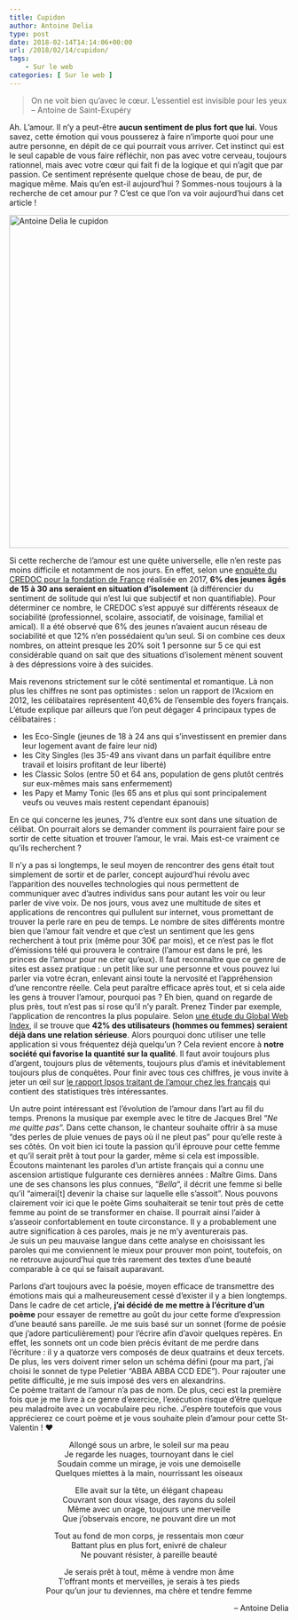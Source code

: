 ```yaml
---
title: Cupidon
author: Antoine Delia
type: post
date: 2018-02-14T14:14:06+00:00
url: /2018/02/14/cupidon/
tags:
    - Sur le web
categories: [ Sur le web ]
---
```

> On ne voit bien qu&#8217;avec le cœur. L&#8217;essentiel est invisible pour les yeux &#8211; Antoine de Saint-Exupéry

Ah. L&#8217;amour. Il n&#8217;y a peut-être **aucun sentiment de plus fort que lui.** Vous savez, cette émotion qui vous pousserez à faire n&#8217;importe quoi pour une autre personne, en dépit de ce qui pourrait vous arriver. Cet instinct qui est le seul capable de vous faire réfléchir, non pas avec votre cerveau, toujours rationnel, mais avec votre cœur qui fait fi de la logique et qui n&#8217;agit que par passion. Ce sentiment représente quelque chose de beau, de pur, de magique même. Mais qu&#8217;en est-il aujourd&#8217;hui ? Sommes-nous toujours à la recherche de cet amour pur ? C&#8217;est ce que l&#8217;on va voir aujourd&#8217;hui dans cet article !

<img loading="lazy" class="aligncenter" src="https://i0.wp.com/i.imgur.com/hNUPY1q.jpg?resize=900%2C600&#038;ssl=1" alt="Antoine Delia le cupidon" width="900" height="600" data-recalc-dims="1" /> 

Si cette recherche de l&#8217;amour est une quête universelle, elle n&#8217;en reste pas moins difficile et notamment de nos jours. En effet, selon une [enquête du CREDOC pour la fondation de France][1] réalisée en 2017, **6% des jeunes âgés de 15 à 30 ans seraient en situation d&#8217;isolement** (à différencier du sentiment de solitude qui n&#8217;est lui que subjectif et non quantifiable). Pour déterminer ce nombre, le CREDOC s&#8217;est appuyé sur différents réseaux de sociabilité (professionnel, scolaire, associatif, de voisinage, familial et amical). Il a été observé que 6% des jeunes n&#8217;avaient aucun réseau de sociabilité et que 12% n&#8217;en possédaient qu&#8217;un seul. Si on combine ces deux nombres, on atteint presque les 20% soit 1 personne sur 5 ce qui est considérable quand on sait que des situations d&#8217;isolement mènent souvent à des dépressions voire à des suicides.

Mais revenons strictement sur le côté sentimental et romantique. Là non plus les chiffres ne sont pas optimistes : selon un rapport de l&#8217;Acxiom en 2012, les célibataires représentent 40,6% de l&#8217;ensemble des foyers français. L&#8217;étude explique par ailleurs que l&#8217;on peut dégager 4 principaux types de célibataires :

  * les Eco-Single (jeunes de 18 à 24 ans qui s&#8217;investissent en premier dans leur logement avant de faire leur nid)
  * les City Singles (les 35-49 ans vivant dans un parfait équilibre entre travail et loisirs profitant de leur liberté)
  * les Classic Solos (entre 50 et 64 ans, population de gens plutôt centrés sur eux-mêmes mais sans enfermement)
  * les Papy et Mamy Tonic (les 65 ans et plus qui sont principalement veufs ou veuves mais restent cependant épanouis)

En ce qui concerne les jeunes, 7% d&#8217;entre eux sont dans une situation de célibat. On pourrait alors se demander comment ils pourraient faire pour se sortir de cette situation et trouver l&#8217;amour, le vrai. Mais est-ce vraiment ce qu&#8217;ils recherchent ?

Il n&#8217;y a pas si longtemps, le seul moyen de rencontrer des gens était tout simplement de sortir et de parler, concept aujourd&#8217;hui révolu avec l&#8217;apparition des nouvelles technologies qui nous permettent de communiquer avec d&#8217;autres individus sans pour autant les voir ou leur parler de vive voix. De nos jours, vous avez une multitude de sites et applications de rencontres qui pullulent sur internet, vous promettant de trouver la perle rare en peu de temps. Le nombre de sites différents montre bien que l&#8217;amour fait vendre et que c&#8217;est un sentiment que les gens recherchent à tout prix (même pour 30€ par mois), et ce n&#8217;est pas le flot d&#8217;émissions télé qui prouvera le contraire (l&#8217;amour est dans le pré, les princes de l&#8217;amour pour ne citer qu&#8217;eux). Il faut reconnaître que ce genre de sites est assez pratique : un petit like sur une personne et vous pouvez lui parler via votre écran, enlevant ainsi toute la nervosité et l&#8217;appréhension d&#8217;une rencontre réelle. Cela peut paraître efficace après tout, et si cela aide les gens à trouver l&#8217;amour, pourquoi pas ? Eh bien, quand on regarde de plus près, tout n&#8217;est pas si rose qu&#8217;il n&#8217;y paraît. Prenez Tinder par exemple, l&#8217;application de rencontres la plus populaire. Selon [une étude du Global Web Index][2], il se trouve que **42% des utilisateurs (hommes ou femmes) seraient déjà dans une relation sérieuse**. Alors pourquoi donc utiliser une telle application si vous fréquentez déjà quelqu&#8217;un ? Cela revient encore à **notre société qui favorise la quantité sur la qualité**. Il faut avoir toujours plus d&#8217;argent, toujours plus de vêtements, toujours plus d&#8217;amis et inévitablement toujours plus de conquêtes. Pour finir avec tous ces chiffres, je vous invite à jeter un œil sur [le rapport Ipsos traitant de l&#8217;amour chez les français][3] qui contient des statistiques très intéressantes.

Un autre point intéressant est l&#8217;évolution de l&#8217;amour dans l&#8217;art au fil du temps. Prenons la musique par exemple avec le titre de Jacques Brel &#8220;_Ne me quitte pas_&#8220;. Dans cette chanson, le chanteur souhaite offrir à sa muse &#8220;des perles de pluie venues de pays où il ne pleut pas&#8221; pour qu&#8217;elle reste à ses côtés. On voit bien ici toute la passion qu&#8217;il éprouve pour cette femme et qu&#8217;il serait prêt à tout pour la garder, même si cela est impossible.  
Écoutons maintenant les paroles d&#8217;un artiste français qui a connu une ascension artistique fulgurante ces dernières années : Maître Gims. Dans une de ses chansons les plus connues, &#8220;_Bella_&#8220;, il décrit une femme si belle qu&#8217;il &#8220;aimerai[t] devenir la chaise sur laquelle elle s’assoit&#8221;. Nous pouvons clairement voir ici que le poète Gims souhaiterait se tenir tout près de cette femme au point de se transformer en chaise. Il pourrait ainsi l&#8217;aider à s&#8217;asseoir confortablement en toute circonstance. Il y a probablement une autre signification à ces paroles, mais je ne m&#8217;y aventurerais pas.  
Je suis un peu mauvaise langue dans cette analyse en choisissant les paroles qui me conviennent le mieux pour prouver mon point, toutefois, on ne retrouve aujourd&#8217;hui que très rarement des textes d&#8217;une beauté comparable à ce qui se faisait auparavant.

Parlons d&#8217;art toujours avec la poésie, moyen efficace de transmettre des émotions mais qui a malheureusement cessé d&#8217;exister il y a bien longtemps. Dans le cadre de cet article, **j&#8217;ai décidé de me mettre à l&#8217;écriture d&#8217;un poème** pour essayer de remettre au goût du jour cette forme d&#8217;expression d&#8217;une beauté sans pareille. Je me suis basé sur un sonnet (forme de poésie que j&#8217;adore particulièrement) pour l&#8217;écrire afin d&#8217;avoir quelques repères. En effet, les sonnets ont un code bien précis évitant de me perdre dans l&#8217;écriture : il y a quatorze vers composés de deux quatrains et deux tercets. De plus, les vers doivent rimer selon un schéma défini (pour ma part, j&#8217;ai choisi le sonnet de type Peletier &#8220;ABBA ABBA CCD EDE&#8221;). Pour rajouter une petite difficulté, je me suis imposé des vers en alexandrins.  
Ce poème traitant de l&#8217;amour n&#8217;a pas de nom. De plus, ceci est la première fois que je me livre à ce genre d&#8217;exercice, l&#8217;exécution risque d&#8217;être quelque peu maladroite avec un vocabulaire peu riche. J&#8217;espère toutefois que vous apprécierez ce court poème et je vous souhaite plein d&#8217;amour pour cette St-Valentin ! ❤

<p style="text-align: center;">
  Allongé sous un arbre, le soleil sur ma peau<br /> Je regarde les nuages, tournoyant dans le ciel<br /> Soudain comme un mirage, je vois une demoiselle<br /> Quelques miettes à la main, nourrissant les oiseaux
</p>

<p style="text-align: center;">
  Elle avait sur la tête, un élégant chapeau<br /> Couvrant son doux visage, des rayons du soleil<br /> Même avec un orage, toujours une merveille<br /> Que j’observais encore, ne pouvant dire un mot
</p>

<p style="text-align: center;">
  Tout au fond de mon corps, je ressentais mon cœur<br /> Battant plus en plus fort, enivré de chaleur<br /> Ne pouvant résister, à pareille beauté
</p>

<p style="text-align: center;">
  Je serais prêt à tout, même à vendre mon âme<br /> T’offrant monts et merveilles, je serais à tes pieds<br /> Pour qu’un jour tu deviennes, ma chère et tendre femme
</p>

<p style="text-align: right;">
  &#8211; Antoine Delia
</p>

 [1]: https://www.fondationdefrance.org/sites/default/files/atoms/files/solitudes_jeunes_2017_rapport_complet.pdf
 [2]: https://blog.globalwebindex.net/trends/what-to-know-about-tinder/
 [3]: https://www.ipsos.com/sites/default/files/files-fr-fr/doc_associe/rapport_evolution_des_relations_caprice_des_dieux_ipsosdef.pdf